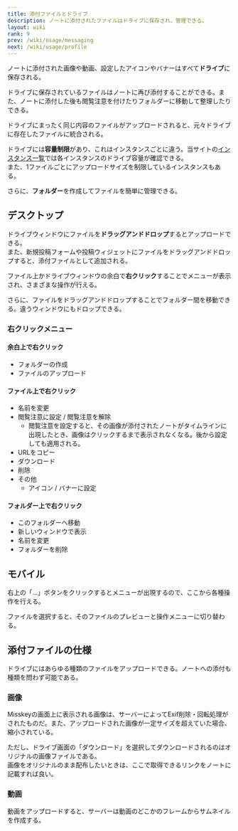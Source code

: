 ```yaml
---
title: 添付ファイルとドライブ
description: ノートに添付されたファイルはドライブに保存され、管理できる。
layout: wiki
rank: 9
prev: /wiki/usage/messaging
next: /wiki/usage/profile
---
```

ノートに添付された画像や動画、設定したアイコンやバナーはすべて**ドライブ**に保存される。  

ドライブに保存されているファイルはノートに再び添付することができる。また、ノートに添付した後も閲覧注意を付けたりフォルダーに移動して整理したりできる。

ドライブにまったく同じ内容のファイルがアップロードされると、元々ドライブに存在したファイルに統合される。

ドライブには**容量制限**があり、これはインスタンスごとに違う。当サイトの[インスタンス一覧](../instances/)では各インスタンスのドライブ容量が確認できる。  
また、1ファイルごとにアップロードサイズを制限しているインスタンスもある。

さらに、**フォルダー**を作成してファイルを簡単に管理できる。

## デスクトップ
ドライブウィンドウにファイルを**ドラッグアンドドロップ**するとアップロードできる。  
また、新規投稿フォームや投稿ウィジェットにファイルをドラッグアンドドロップすると、添付ファイルとして追加される。

ファイル上かドライブウィンドウの余白で**右クリック**することでメニューが表示され、さまざまな操作が行える。

さらに、ファイルをドラッグアンドドロップすることでフォルダー間を移動できる。違うウィンドウにもドロップできる。

### 右クリックメニュー
#### 余白上で右クリック
- フォルダーの作成
- ファイルのアップロード

#### ファイル上で右クリック
- 名前を変更
- 閲覧注意に設定 / 閲覧注意を解除
  * 閲覧注意を設定すると、その画像が添付されたノートがタイムラインに出現したとき、画像はクリックするまで表示されなくなる。後から設定しても適用される。
- URLをコピー
- ダウンロード
- 削除
- その他
  * アイコン / バナーに設定

#### フォルダー上で右クリック
- このフォルダーへ移動
- 新しいウィンドウで表示
- 名前を変更
- フォルダーを削除

## モバイル
右上の「…」ボタンをクリックするとメニューが出現するので、ここから各種操作を行える。

ファイルを選択すると、そのファイルのプレビューと操作メニューに切り替わる。

## 添付ファイルの仕様
ドライブにはあらゆる種類のファイルをアップロードできる。ノートへの添付も種類を問わず可能である。

### 画像
Misskeyの画面上に表示される画像は、サーバーによってExif削除・回転処理がされたものだ。また、アップロードされた画像が一定サイズを超えていた場合、縮小されている。

ただし、ドライブ画面の「ダウンロード」を選択してダウンロードされるのはオリジナルの画像ファイルである。  
画像をオリジナルのまま配布したいときは、ここで取得できるリンクをノートに記載すれば良い。

### 動画
動画をアップロードすると、サーバーは動画のどこかのフレームからサムネイルを作成する。  
